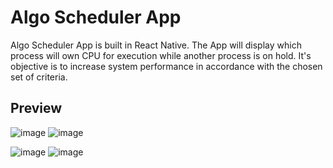 # Algo Scheduler App

Algo Scheduler App is built in React Native. The App will display which process will own CPU for execution while another process is on hold. It's objective is to increase system performance in accordance with the chosen set of criteria.    

## Preview

![image](https://user-images.githubusercontent.com/55031190/117493452-9f6ffc80-af90-11eb-9439-01aa190801b1.png)
![image](https://user-images.githubusercontent.com/55031190/117493477-a565dd80-af90-11eb-9195-5e45d3fd06a7.png)

![image](https://user-images.githubusercontent.com/55031190/117493492-abf45500-af90-11eb-8284-7e5646925238.png)
![image](https://user-images.githubusercontent.com/55031190/117493506-af87dc00-af90-11eb-9b44-054648e56c59.png)

                
                            
                             
         
  
 
     
             
            
             
       
 
 
  
  
  
